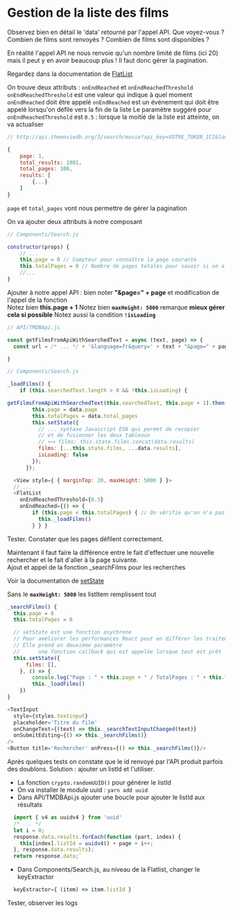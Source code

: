 ﻿# Gestion de la liste des films

Observez bien en détail le 'data' retourné par l'appel API.
Que voyez-vous ? Combien de films sont renvoyés ? Combien de films sont disponibles ?

En réalité l'appel API ne nous renvoie qu'un nombre limité de films (ici 20) mais il peut y en avoir beaucoup plus ! Il faut donc gérer la pagination.

Regardez dans la documentation de [FlatList](https://reactnative.dev/docs/flatlist#onendreached)

On trouve deux attributs : `onEndReached` et `onEndReachedThreshold`<br>
`onEndReachedThreshold` est une valeur qui indique à quel moment `onEndReached` doit être appelé
`onEndReached` est un événement qui doit être appelé lorsqu'on défile vers la fin de la liste
Le paramètre suggéré pour `onEndReachedThreshold` est `0.5` : lorsque la moitié de la liste est atteinte, on va actualiser

```javascript
// http://api.themoviedb.org/3/search/movie?api_key=VOTRE_TOKEN_ICI&language=fr&query=Star

{
    page: 1,
    total_results: 1981,
    total_pages: 100,
    results: [
        {...}
    ]
}
```

`page` et `total_pages` vont nous permettre de gérer la pagination

On va ajouter deux attributs à notre composant

```javascript
// Components/Search.js

constructor(props) {
    // ...
    this.page = 0 // Compteur pour connaître la page courante
    this.totalPages = 0 // Nombre de pages totales pour savoir si on a atteint la fin des retours de l'API
    //...
}
```

Ajouter à notre appel API : bien noter **"&page=" + page** et modification de l'appel de la fonction<br>
Notez bien **this.page + 1**
Notez bien **`maxHeight: 5000`** remarque **mieux gérer cela si possible**
Notez aussi la condition **`!isLoading`**

```javascript
// API/TMDBApi.js

const getFilmsFromApiWithSearchedText = async (text, page) => {
  const url = /* ... */ + '&language=fr&query=' + text + "&page=" + page

}

// Components/Search.js

_loadFilms() {
    if (this.searchedText.length > 0 && !this.isLoading) {

getFilmsFromApiWithSearchedText(this.searchedText, this.page + 1).then((data) => {
        this.page = data.page
        this.totalPages = data.total_pages
        this.setState({
          // ... syntaxe Javascript ES6 qui permet de recopier
          // et de fusionner les deux tableaux
          // ⟺ films: this.state.films.concat(data.results)
          films: [...this.state.films, ...data.results],
          isLoading: false
        });
      });

  <View style={ { marginTop: 20, maxHeight: 5000 } }>
  // ...
  <FlatList
    onEndReachedThreshold={0.5}
    onEndReached={() => {
        if (this.page < this.totalPages) { // On vérifie qu'on n'a pas atteint la fin de la pagination (totalPages) avant de charger plus d'éléments
          this._loadFilms()
        } } }
```

Tester. Constater que les pages défilent correctement.

Maintenant il faut faire la différence entre le fait d'effectuer une nouvelle rechercher et le fait d'aller à la page suivante.<br>
Ajout et appel de la fonction \_searchFilms pour les recherches

Voir la documentation de [setState](https://fr.reactjs.org/docs/react-component.html#setstate)

Sans le **`maxHeight: 5000`** les listItem remplissent tout

```javascript
_searchFilms() {
  this.page = 0
  this.totalPages = 0

  // setState est une fonction asychrone
  // Pour améliorer les performances React peut en différer les traitements
  // Elle prend un deuxième paramètre
  //      une fonction callback qui est appelée lorsque tout est prêt
  this.setState({
      films: [],
    }, () => {
        console.log("Page : " + this.page + " / TotalPages : " + this.totalPages + " / Nombre de films : " + this.state.films.length)
        this._loadFilms()
    })
}

<TextInput
  style={styles.textinput}
  placeholder='Titre du film'
  onChangeText={(text) => this._searchTextInputChanged(text)}
  onSubmitEditing={() => this._searchFilms()}
/>
<Button title='Rechercher' onPress={() => this._searchFilms()}/>
```

Après quelques tests on constate que le id renvoyé par l'API produit parfois
des doublons. Solution : ajouter un listId et l'utiliser.

- La fonction `crypto.randomUUID()` pour générer le listId
- On va installer le module uuid : `yarn add uuid`
- Dans API/TMDBApi.js ajouter une boucle pour ajouter le listId aux résultats

```javascript
  import { v4 as uuidv4 } from 'uuid'
  /* ... */
  let i = 0;
  response.data.results.forEach(function (part, index) {
    this[index].listId = uuidv4() + page + i++;
  }, response.data.results);
  return response.data;`
```

- Dans Components/Search.js, au niveau de la Flatlist, changer le keyExtractor

```javascript
  keyExtractor={ (item) => item.listId }
```

Tester, observer les logs

